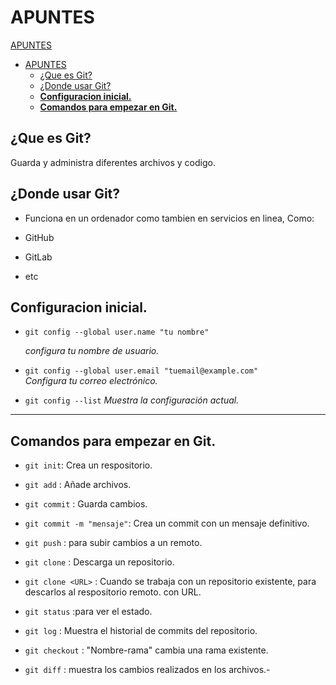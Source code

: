 # APUNTES

 [APUNTES](#apuntes)
- [APUNTES](#apuntes)
  - [¿Que es Git?](#que-es-git)
  - [¿Donde usar Git?](#donde-usar-git)
  - [**Configuracion inicial.**](#configuracion-inicial)
  - [**Comandos para empezar en Git.**](#comandos-para-empezar-en-git)

## ¿Que es Git?

  Guarda y administra diferentes archivos y codigo.
  
## ¿Donde usar Git?

- Funciona en un ordenador como tambien en servicios en linea, Como:
  
- GitHub
  
- GitLab
  
- etc
  
## **Configuracion inicial.**

- `git config --global user.name "tu nombre"`
  
   *configura tu nombre de usuario.*

- `git config --global user.email "tuemail@example.com"`  
  *Configura tu correo electrónico.*  

- `git config --list`
  *Muestra la configuración actual.*  

---

## **Comandos para empezar en Git.**

- `git init`: Crea un respositorio.
  
- `git add` : Añade archivos.
  
- `git commit` : Guarda cambios.
- `git commit -m "mensaje"`: Crea un commit con un mensaje definitivo.

- `git push` : para subir cambios a un remoto.
  
- `git clone` :  Descarga un repositorio.
  
- `git clone <URL>` : Cuando se trabaja con un repositorio existente, para descarlos al respositorio remoto. con URL.

- `git status` :para ver el estado.

- `git log` : Muestra el historial de commits del repositorio.
  
- `git checkout` :  "Nombre-rama"  cambia una rama existente.
  
- `git diff` :  muestra los cambios realizados en los archivos.-
